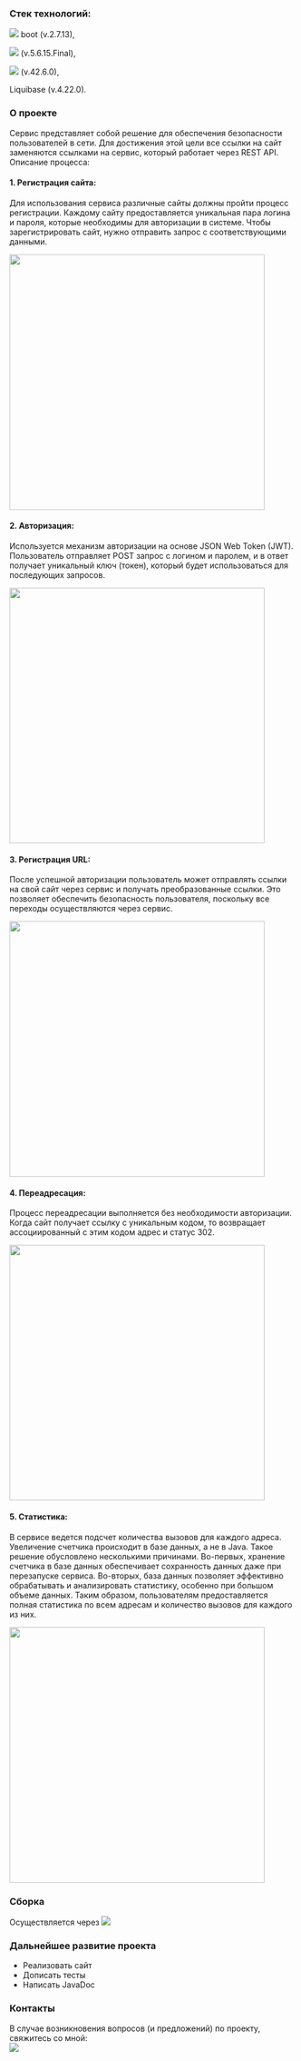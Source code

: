 
<h3><b>Стек технологий:</b></h3>
<p><img src="https://img.shields.io/badge/spring-%236DB33F.svg?style=for-the-badge&logo=spring&logoColor=white"/> boot (v.2.7.13),</p>
<p><img src="https://img.shields.io/badge/Hibernate-59666C?style=for-the-badge&logo=Hibernate&logoColor=orange"/> (v.5.6.15.Final),</p>
<p><img src="https://img.shields.io/badge/postgres-%23316192.svg?style=for-the-badge&logo=postgresql&logoColor=black"/> (v.42.6.0),</p>
<p>Liquibase (v.4.22.0).</p>
<h3>О проекте</h3>
Сервис представляет собой решение для обеспечения безопасности пользователей в сети. Для достижения этой цели все ссылки на сайт заменяются ссылками на сервис, который работает через REST API. Описание процесса:
<h4><p><b>1. Регистрация сайта:</b></p></h4>
<p>Для использования сервиса различные сайты должны пройти процесс регистрации. Каждому сайту предоставляется уникальная пара логина и пароля, которые необходимы для авторизации в системе. Чтобы зарегистрировать сайт, нужно отправить запрос с соответствующими данными.</p>
<img src="https://github.com/Katerina163/job4j_url_shortcut/assets/79073032/7cffceac-c7e8-4819-a075-2fdeff525a73" width="450"/>

<h4><p><b>2. Авторизация:</b></p></h4>
<p>Используется механизм авторизации на основе JSON Web Token (JWT). Пользователь отправляет POST запрос с логином и паролем, и в ответ получает уникальный ключ (токен), который будет использоваться для последующих запросов.</p>
<img src="https://github.com/Katerina163/job4j_url_shortcut/assets/79073032/daff9f37-2eb0-4b8d-b50d-6d52ccf4e06d" width="450"/>

<h4><p><b>3. Регистрация URL:</b></p></h4>
<p>После успешной авторизации пользователь может отправлять ссылки на свой сайт через сервис и получать преобразованные ссылки. Это позволяет обеспечить безопасность пользователя, поскольку все переходы осуществляются через сервис.</p>
<img src="https://github.com/Katerina163/job4j_url_shortcut/assets/79073032/52d4320e-4e84-4dfc-a7de-e9fbd9748f31" width="450"/>

<h4><p><b>4. Переадресация:</b></p></h4>
<p>Процесс переадресации выполняется без необходимости авторизации. Когда сайт получает ссылку с уникальным кодом, то возвращает ассоциированный с этим кодом адрес и статус 302.</p>
<img src="https://github.com/Katerina163/job4j_url_shortcut/assets/79073032/85c29e45-61d4-4047-b1ab-0ef1166265f5" width="450"/>

<h4><p><b>5. Статистика:</b></p></h4>
<p>В сервисе ведется подсчет количества вызовов для каждого адреса. Увеличение счетчика происходит в базе данных, а не в Java. Такое решение обусловлено несколькими причинами. Во-первых, хранение счетчика в базе данных обеспечивает сохранность данных даже при перезапуске сервиса. Во-вторых, база данных позволяет эффективно обрабатывать и анализировать статистику, особенно при большом объеме данных. Таким образом, пользователям предоставляется полная статистика по всем адресам и количество вызовов для каждого из них.</p>
<img src="https://github.com/Katerina163/job4j_url_shortcut/assets/79073032/dc18ad8f-0cb9-44ec-be5d-4e637275c262" width="450"/>

<h3>Сборка</h3>
<div>
Осуществляется через <img src="https://img.shields.io/badge/Docker-00fff9?style=for-the-badge&logo=docker&logoColor=blue">
  
  </div>

<h3>Дальнейшее развитие проекта</h3>
<ul>
  <li>Реализовать сайт</li>
  <li>Дописать тесты</li>
  <li>Написать JavaDoc</li>  
</ul>

<h3>Контакты</h3>
В случае возникновения вопросов (и предложений) по проекту, свяжитесь со мной:
<div>
<a href="https://t.me/kat163n" target="_blank"> 
  <img src="https://img.shields.io/badge/Telegram-2CA5E0?style=for-the-badge&logo=telegram&logoColor=white"/>
</a>
</div>
